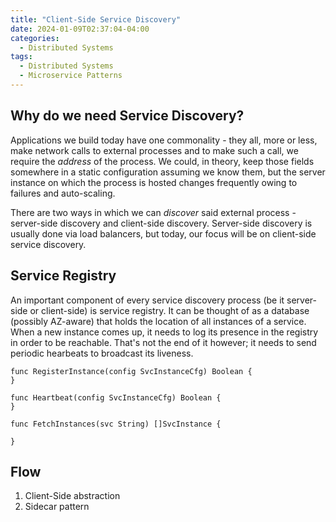 ```yaml
---
title: "Client-Side Service Discovery"
date: 2024-01-09T02:37:04-04:00
categories:
  - Distributed Systems
tags:
  - Distributed Systems
  - Microservice Patterns
--- 
```


## Why do we need Service Discovery?
Applications we build today have one commonality - they all, more or less, make network calls to external processes and to make such a call, we require the _address_ of the process. We could, in theory, keep those fields somewhere in a static configuration assuming we know them, but the server instance on which the process is hosted changes frequently owing to failures and auto-scaling.

There are two ways in which we can _discover_ said external process - server-side discovery and client-side discovery. Server-side discovery is usually done via load balancers, but today, our focus will be on client-side service discovery.

## Service Registry

An important component of every service discovery process (be it server-side or client-side) is service registry. It can be thought of as a database (possibly AZ-aware) that holds the location of all instances of a service. When a new instance comes up, it needs to log its presence in the registry in order to be reachable. That's not the end of it however; it needs to send periodic hearbeats to broadcast its liveness.

```golang
func RegisterInstance(config SvcInstanceCfg) Boolean {
}

func Heartbeat(config SvcInstanceCfg) Boolean {
}

func FetchInstances(svc String) []SvcInstance {

}
```

## Flow

1. Client-Side abstraction
2. Sidecar pattern
